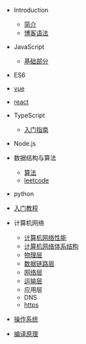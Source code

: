 * Introduction
    * [简介](README.md)
    * [博客语法](syntax.md)
* JavaScript
     * [基础部分](/js/base.md)
* ES6

* [vue]()
* [react]()
* TypeScript
     * [入门指南](/typescript/guide.md)
* Node.js
* 数据结构与算法
    * [算法](/dataStructure-and-algorithm/README.md)
    * [leetcode](/dataStructure-and-algorithm/leetcode.md)
* python
 * [入门教程](/python/入门教程.md)
* 计算机网络
    * [计算机网络性能](/computer-network/计算机网络性能.md)
    * [计算机网络体系结构](/computer-network/计算机网络体系结构.md)
    * [物理层](/computer-network/物理层.md)
    * [数据链路层]()
    * [网络层]()
    * [运输层](/computer-network/运输层.md)
    * 应用层
    * DNS
    * [https](/computer-network/https.md)
* [操作系统]()
* [编译原理]()


